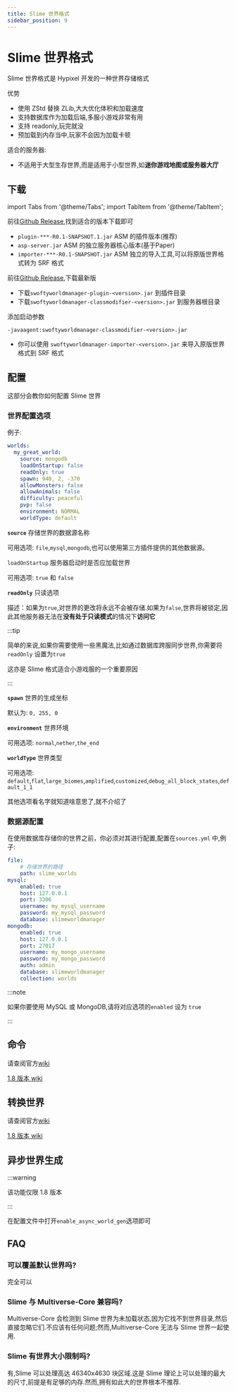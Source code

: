 ```yaml
---
title: Slime 世界格式
sidebar_position: 9
---
```


# Slime 世界格式

Slime 世界格式是 Hypixel 开发的一种世界存储格式

优势

* 使用 ZStd 替换 ZLib,大大优化体积和加载速度
* 支持数据库作为加载后端,多服小游戏非常有用
* 支持 readonly,玩完就没
* 预加载到内存当中,玩家不会因为加载卡顿

适合的服务器:

* 不适用于大型生存世界,而是适用于小型世界,如**迷你游戏地图或服务器大厅**

## 下载

import Tabs from '@theme/Tabs';
import TabItem from '@theme/TabItem';

<Tabs queryString="mcver">
<TabItem value="new" label="1.20.4+">


前往[Github Release](https://github.com/InfernalSuite/AdvancedSlimePaper/releases),找到适合的版本下载即可

* `plugin-***-R0.1-SNAPSHOT.1.jar` ASM 的插件版本(推荐)
* `asp-server.jar` ASM 的独立服务器核心版本(基于Paper)
* `importer-***-R0.1-SNAPSHOT.jar` ASM 独立的导入工具,可以将原版世界格式转为 SRF 格式

</TabItem>
<TabItem value="old" label="1.8">

前往[Github Release](https://github.com/Swofty-Developments/Continued-Slime-World-Manager/releases),下载最新版

* 下载`swoftyworldmanager-plugin-<version>.jar` 到插件目录
* 下载`swoftyworldmanager-classmodifier-<version>.jar` 到服务器根目录

添加启动参数

```shell
-javaagent:swoftyworldmanager-classmodifier-<version>.jar
```

* 你可以使用 `swoftyworldmanager-importer-<version>.jar` 来导入原版世界格式到 SRF 格式

</TabItem>
</Tabs>

## 配置

这部分会教你如何配置 Slime 世界

### 世界配置选项

例子:

```yaml
worlds:
  my_great_world:
    source: mongodb
    loadOnStartup: false
    readOnly: true
    spawn: 940, 2, -370
    allowMonsters: false
    allowAnimals: false
    difficulty: peaceful
    pvp: false
    environment: NORMAL
    worldType: default
```

**`source`** 存储世界的数据源名称

可用选项: `file`,`mysql`,`mongodb`,也可以使用第三方插件提供的其他数据源。

`loadOnStartup` 服务器启动时是否应加载世界

可用选项: `true` 和 `false`

**`readOnly`** 只读选项

描述：如果为`true`,对世界的更改将永远不会被存储.如果为`false`,世界将被锁定,因此其他服务器无法在**没有处于只读模式**的情况下**访问它**

:::tip

简单的来说,如果你需要使用一些黑魔法,比如通过数据库跨服同步世界,你需要将`readOnly` 设置为`true`

这亦是 Slime 格式适合小游戏服的一个重要原因

:::

**`spawn`** 世界的生成坐标

默认为: `0, 255, 0`

**`environment`** 世界环境

可用选项: `normal`,`nether`,`the_end`

**`worldType`** 世界类型

可用选项: `default`,`flat`,`large_biomes`,`amplified`,`customized`,`debug_all_block_states`,`default_1_1`

其他选项看名字就知道啥意思了,就不介绍了

### 数据源配置

在使用数据库存储你的世界之前，你必须对其进行配置,配置在`sources.yml` 中,例子:

```yaml
file:
    # 存储世界的路径
    path: slime_worlds
mysql:
    enabled: true
    host: 127.0.0.1
    port: 3306
    username: my_mysql_username
    password: my_mysql_password
    database: slimeworldmanager
mongodb:
    enabled: true
    host: 127.0.0.1
    port: 27017
    username: my_mongo_username
    password: my_mongo_password
    auth: admin
    database: slimeworldmanager
    collection: worlds
```

:::note

如果你要使用 MySQL 或 MongoDB,请将对应选项的`enabled` 设为 `true`

:::

## 命令

请查阅官方[wiki](https://infernalsuite.com/docs/asp/swp/commands)

[1.8 版本 wiki](https://github.com/Swofty-Developments/Continued-Slime-World-Manager/blob/develop/.docs/usage/commands-and-permissions.md)

## 转换世界

请查阅官方[wiki](https://infernalsuite.com/docs/asp/swp/converting_worlds)

[1.8 版本 wiki](https://github.com/Swofty-Developments/Continued-Slime-World-Manager/blob/develop/.docs/config/convert-world-to-srf.md)

## 异步世界生成

:::warning

该功能仅限 1.8 版本

:::

在配置文件中打开`enable_async_world_gen`选项即可

## FAQ

### 可以覆盖默认世界吗?

完全可以

### Slime 与 Multiverse-Core 兼容吗?

Multiverse-Core 会检测到 Slime 世界为未加载状态,因为它找不到世界目录,然后直接忽略它们.不应该有任何问题;然而,Multiverse-Core 无法与 Slime 世界一起使用.

### Slime 有世界大小限制吗?

有,Slime 可以处理高达 46340x4630 块区域.这是 Slime 理论上可以处理的最大的尺寸,前提是有足够的内存.然而,拥有如此大的世界根本不推荐.
